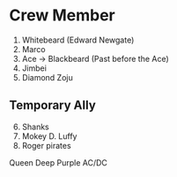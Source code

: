 # Crew Member
1. Whitebeard (Edward Newgate)
2. Marco
3. Ace -> Blackbeard (Past before the Ace)
4. Jimbei
5. Diamond Zoju

## Temporary Ally
6. Shanks
7. Mokey D. Luffy
8. Roger pirates

Queen
Deep Purple
AC/DC